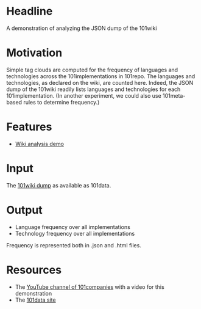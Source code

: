 # Headline

A demonstration of analyzing the JSON dump of the 101wiki

# Motivation

Simple tag clouds are computed for the frequency of languages and technologies across the 101implementations in 101repo. The languages and technologies, as declared on the wiki, are counted here. Indeed, the JSON dump of the 101wiki readily lists languages and technologies for each 101implementation. (In another experiment, we could also use 101meta-based rules to determine frequency.)

# Features

* [Wiki analysis demo](http://101companies.org/index.php/101feature:Wiki_analysis_demo)

# Input 

The [101wiki dump](http://data.101companies.org/dumps/Wiki101Full.json) as available as 101data.

# Output

* Language frequency over all implementations
* Technology frequency over all implementations 

Frequency is represented both in .json and .html files.

# Resources 

* The [YouTube channel of 101companies](http://www.youtube.com/channel/UCzecm5qz_9KDcxuhgbRDy-w) with a video for this demonstration
* The [101data site](http://data.101companies.org)
